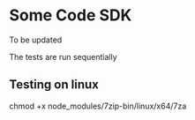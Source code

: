 # Some Code SDK

To be updated

The tests are run sequentially

## Testing on linux

chmod +x node_modules/7zip-bin/linux/x64/7za
